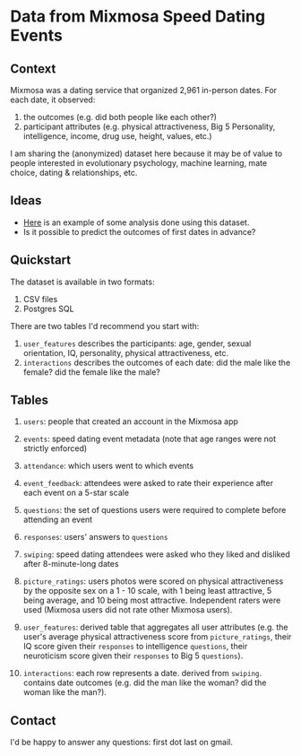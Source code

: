 # Data from Mixmosa Speed Dating Events

## Context
Mixmosa was a dating service that organized 2,961 in-person dates. For each date, it observed:
1. the outcomes (e.g. did both people like each other?)
2. participant attributes (e.g. physical attractiveness, Big 5 Personality, intelligence, income, drug use, height, values, etc.)

I am sharing the (anonymized) dataset here because it may be of value to people interested in evolutionary psychology, machine learning, mate choice, dating & relationships, etc.

## Ideas
* [Here](https://dkras.substack.com/p/sex-differences-attractiveness-and) is an example of some analysis done using this dataset.
* Is it possible to predict the outcomes of first dates in advance?

## Quickstart
The dataset is available in two formats:
 1. CSV files
 2. Postgres SQL
 
 There are two tables I'd recommend you start with:
 1. `user_features` describes the participants: age, gender, sexual orientation, IQ, personality, physical attractiveness, etc.
 2. `interactions` describes the outcomes of each date: did the male like the female? did the female like the male? 
 
 ## Tables
 1. `users`: people that created an account in the Mixmosa app
 
 2. `events`: speed dating event metadata (note that age ranges were not strictly enforced)
 
 3. `attendance`: which users went to which events 
 
 4. `event_feedback`: attendees were asked to rate their experience after each event on a 5-star scale
 
 5. `questions`: the set of questions users were required to complete before attending an event
 
 6. `responses`: users' answers to `questions`
 
 7. `swiping`: speed dating attendees were asked who they liked and disliked after 8-minute-long dates
 
 8. `picture_ratings`: users photos were scored on physical attractiveness by the opposite sex on a 1 - 10 scale, with 1 being least attractive, 5 being average, and 10 being most attractive. Independent raters were used (Mixmosa users did not rate other Mixmosa users).
 
 9. `user_features`: derived table that aggregates all user attributes (e.g. the user's average physical attractiveness score from `picture_ratings`, their IQ score given their `responses` to intelligence `questions`, their neuroticism score given their `responses` to Big 5 `questions`).
 
 10. `interactions`: each row represents a date. derived from `swiping`. contains date outcomes (e.g. did the man like the woman? did the woman like the man?).
 
 
 ## Contact
 I'd be happy to answer any questions: first dot last on gmail.
 